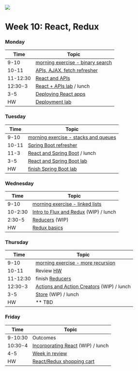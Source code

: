 ![](https://ga-dash.s3.amazonaws.com/production/assets/logo-9f88ae6c9c3871690e33280fcf557f33.png)

# Week 10: React, Redux

### Monday

Time     |    Topic
---      | ------------
9-10     | [morning exercise - binary search](https://git.generalassemb.ly/GA-Cognizant/interview-prep/blob/master/comp-sci-exercises/binary-search.md)
10-11    | [APIs, AJAX, fetch refresher](https://git.generalassemb.ly/GA-Cognizant/javascript-and-apis/tree/master/api-refresher-movie-lab)
11-12:30 | [React and APIs](https://git.generalassemb.ly/GA-Cognizant/react-redux/tree/master/react-third-party-apis-lesson)
12:30-3  | [React + APIs lab](https://git.generalassemb.ly/GA-Cognizant/react-redux/tree/master/react-api-lab) / lunch
3-5      | [Deploying React apps](https://git.generalassemb.ly/GA-Cognizant/react-redux/tree/master/react-deploy)
HW       | [Deployment lab](https://git.generalassemb.ly/GA-Cognizant/react-redux/tree/master/react-deploy-lab)


### Tuesday

Time       |    Topic
---        | ------------
9-10       | [morning exercise - stacks and queues](https://git.generalassemb.ly/GA-Cognizant/interview-prep/blob/master/comp-sci-exercises/stacks-queues.md)
10-11      | [Spring Boot refresher](https://git.generalassemb.ly/GA-Cognizant/spring-boot/tree/master/spring-boot-refresher)
11-3       | [React and Spring Boot](https://git.generalassemb.ly/GA-Cognizant/react-redux/tree/master/react-spring-boot-lesson) / lunch
3-5        | [React and Spring Boot lab](https://git.generalassemb.ly/GA-Cognizant/react-redux/tree/master/react-spring-boot-lab)
HW         | [finish Spring Boot lab](https://git.generalassemb.ly/GA-Cognizant/react-redux/tree/master/react-spring-boot-lab)


### Wednesday

Time |    Topic
---  | ------------
9-10    | [morning exercise - linked lists](https://git.generalassemb.ly/GA-Cognizant/interview-prep/tree/master/comp-sci-exercises/linked-list)
10-2:30 | [Intro to Flux and Redux](https://git.generalassemb.ly/GA-Cognizant/redux/tree/master/1-intro-to-redux-and-flux-architecture) (WIP) / lunch
2:30-5  | [Reducers](https://git.generalassemb.ly/GA-Cognizant/redux/tree/master/2-reducers) (WIP)
HW      | [Redux basics](https://git.generalassemb.ly/GA-Cognizant/redux/tree/master/redux-basics-hw)


### Thursday

Time     |    Topic
---      | ------------
9-10     | [morning exercise - more recursion](https://git.generalassemb.ly/GA-Cognizant/interview-prep/blob/master/comp-sci-exercises/recursion-practice.md)
10-11    | Review [HW](https://git.generalassemb.ly/GA-Cognizant/redux/tree/master/redux-basics-hw)
11-12:30 | finish [Reducers](https://git.generalassemb.ly/GA-Cognizant/redux/tree/master/2-reducers)
12:30-3  | [Actions and Action Creators](https://git.generalassemb.ly/GA-Cognizant/redux/tree/master/3-actions-action-creators) (WIP) / lunch
3-5      | [Store](https://git.generalassemb.ly/GA-Cognizant/redux/tree/master/4-store) (WIP) / lunch
HW       | ** TBD


### Friday

Time    |    Topic
---     | ------------
9-10:30 | Outcomes
10:30-4 | [Incorporating React](https://git.generalassemb.ly/GA-Cognizant/redux/tree/master/5-incorporating-react) (WIP) / lunch
4-5     | [Week in review](https://git.generalassemb.ly/GA-Cognizant/additional-material/blob/master/week-in-review.md)
HW      | [React/Redux shopping cart](https://git.generalassemb.ly/GA-Cognizant/redux/tree/master/react-redux-shopping-cart-hw)
